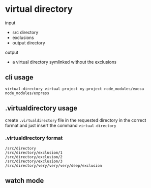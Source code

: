 virtual directory
=================

input
*  src directory
*  exclusions
*  output directory

output
*  a virtual directory symlinked without the exclusions
  

## cli usage
`virtual-directory virtual-project my-project node_modules/execa node_modules/express`

## .virtualdirectory usage
create `.virtualdirectory` file in the requested directory in the correct format and just insert the command `virtual-directory`

### .virtualdirectory format
```
/src/directory
/src/directory/exclusion/1
/src/directory/exclusion/2
/src/directory/exclusion/3
/src/directory/very/very/very/deep/exclusion
```

## watch mode
